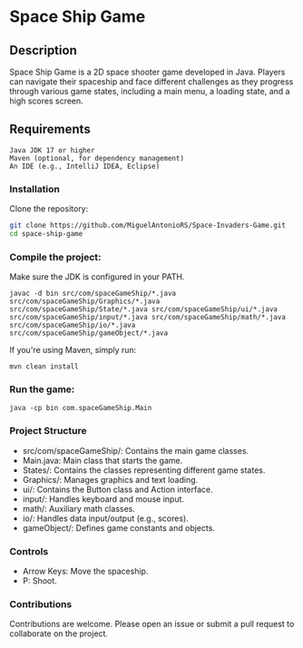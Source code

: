 # Space Ship Game
  
## Description
 
Space Ship Game is a 2D space shooter game developed in Java. Players can navigate their spaceship and face different challenges as they progress through various game states, including a main menu, a loading state, and a high scores screen.
 
## Requirements

    Java JDK 17 or higher 
    Maven (optional, for dependency management)
    An IDE (e.g., IntelliJ IDEA, Eclipse)
 
### Installation
    
  Clone the repository: 
```bash    
git clone https://github.com/MiguelAntonioRS/Space-Invaders-Game.git
cd space-ship-game
```
### Compile the project:

Make sure the JDK is configured in your PATH.
```
javac -d bin src/com/spaceGameShip/*.java src/com/spaceGameShip/Graphics/*.java src/com/spaceGameShip/State/*.java src/com/spaceGameShip/ui/*.java src/com/spaceGameShip/input/*.java src/com/spaceGameShip/math/*.java src/com/spaceGameShip/io/*.java src/com/spaceGameShip/gameObject/*.java
```
If you're using Maven, simply run:
```
mvn clean install
```

### Run the game:
```
java -cp bin com.spaceGameShip.Main
```

### Project Structure

* src/com/spaceGameShip/: Contains the main game classes.
* Main.java: Main class that starts the game.
* States/: Contains the classes representing different game states.
* Graphics/: Manages graphics and text loading.
* ui/: Contains the Button class and Action interface.
* input/: Handles keyboard and mouse input.
* math/: Auxiliary math classes.
* io/: Handles data input/output (e.g., scores).
* gameObject/: Defines game constants and objects.

### Controls

 * Arrow Keys: Move the spaceship.
 * P: Shoot.

### Contributions

Contributions are welcome. Please open an issue or submit a pull request to collaborate on the project.
